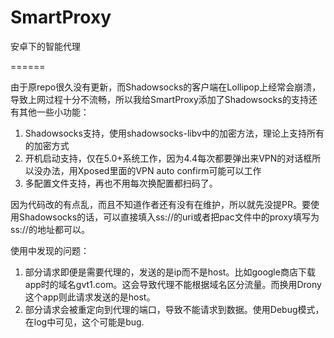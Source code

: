 SmartProxy
==========

安卓下的智能代理 

======

由于原repo很久没有更新，而Shadowsocks的客户端在Lollipop上经常会崩溃，导致上网过程十分不流畅，所以我给SmartProxy添加了Shadowsocks的支持还有其他一些小功能：

1. Shadowsocks支持，使用shadowsocks-libv中的加密方法，理论上支持所有的加密方式
2. 开机启动支持，仅在5.0+系统工作，因为4.4每次都要弹出来VPN的对话框所以没办法，用Xposed里面的VPN auto confirm可能可以工作
3. 多配置文件支持，再也不用每次换配置都扫码了。

因为代码改的有点乱，而且不知道作者还有没有在维护，所以就先没提PR。要使用Shadowsocks的话，可以直接填入ss://的uri或者把pac文件中的proxy填写为ss://的地址都可以。


使用中发现的问题：
 1. 部分请求即便是需要代理的，发送的是ip而不是host。比如google商店下载app时的域名gvt1.com。这会导致代理不能根据域名区分流量。而换用Drony这个app则此请求发送的是host。
 2. 部分请求会被重定向到代理的端口，导致不能请求到数据。使用Debug模式，在log中可见，这个可能是bug.



